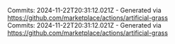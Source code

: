 Commits: 2024-11-22T20:31:12.021Z - Generated via https://github.com/marketplace/actions/artificial-grass
<br>
Commits: 2024-11-22T20:31:12.021Z - Generated via https://github.com/marketplace/actions/artificial-grass
<br>
